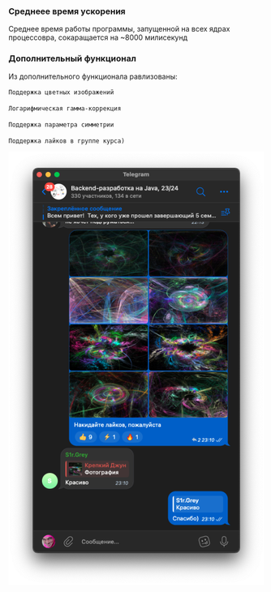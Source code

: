 ### Среднеее время ускорения
Среднее время работы программы, запущенной на всех ядрах процессовра, сокаращается на ~8000 милисекунд

### Дополнительный функционал
Из дополнительного функционала равлизованы:

    Поддержка цветных изображений

    Логарифмическая гамма-коррекция

    Поддержка параметра симметрии

    Поддержка лайков в группе курса)

![Likes_in_course-group.png](Likes_in_course-group.png)
